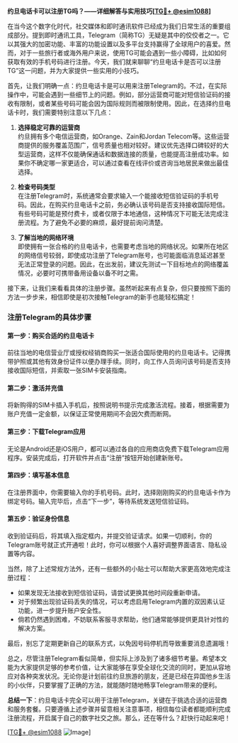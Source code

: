 **约旦电话卡可以注册TG吗？——详细解答与实用技巧[[TG💪+ @esim1088](https://t.me/s/esim1088)]**

在当今这个数字化时代，社交媒体和即时通讯软件已经成为我们日常生活的重要组成部分。提到即时通讯工具，Telegram（简称TG）无疑是其中的佼佼者之一。它以其强大的加密功能、丰富的功能设置以及多平台支持赢得了全球用户的喜爱。然而，对于一些旅行者或海外用户来说，使用TG可能会遇到一些小障碍，比如如何获取有效的手机号码进行注册。今天，我们就来聊聊“约旦电话卡是否可以注册TG”这一问题，并为大家提供一些实用的小技巧。

首先，让我们明确一点：约旦电话卡是可以用来注册Telegram的。不过，在实际操作中，可能会遇到一些细节上的问题。例如，部分运营商可能对短信验证码的接收有限制，或者某些号码可能会因为国际规则而被限制使用。因此，在选择约旦电话卡时，我们需要特别注意以下几点：

1. **选择稳定可靠的运营商**  
   约旦拥有多个电信运营商，如Orange、Zain和Jordan Telecom等。这些运营商提供的服务覆盖范围广，信号质量也相对较好。建议优先选择口碑较好的大型运营商，这样不仅能确保通话和数据连接的质量，也能提高注册成功率。如果你不确定哪一家更适合，可以通过查看在线评价或咨询当地居民来做出最佳选择。

2. **检查号码类型**  
   在注册Telegram时，系统通常会要求输入一个能接收短信验证码的手机号码。因此，在购买约旦电话卡之前，务必确认该号码是否支持接收国际短信。有些号码可能是预付费卡，或者仅限于本地通信，这种情况下可能无法完成注册流程。为了避免不必要的麻烦，最好提前询问清楚。

3. **了解当地的网络环境**  
   即使拥有一张合格的约旦电话卡，也需要考虑当地的网络状况。如果所在地区的网络信号较弱，即使成功注册了Telegram账号，也可能面临消息延迟甚至无法正常登录的问题。因此，在出发前，建议先测试一下目标地点的网络覆盖情况，必要时可携带备用设备以备不时之需。

接下来，让我们来看看具体的注册步骤。虽然听起来有点复杂，但只要按照下面的方法一步步来，相信即使是初次接触Telegram的新手也能轻松搞定！

### 注册Telegram的具体步骤

#### 第一步：购买合适的约旦电话卡  
前往当地的电信营业厅或授权经销商购买一张适合国际使用的约旦电话卡。记得携带护照或其他有效身份证件以便办理手续。同时，向工作人员询问该号码是否支持接收国际短信，并索取一张SIM卡安装指南。

#### 第二步：激活并充值  
将新购得的SIM卡插入手机后，按照说明书提示完成激活流程。接着，根据需要为账户充值一定金额，以保证正常使用期间不会因欠费而断网。

#### 第三步：下载Telegram应用  
无论是Android还是iOS用户，都可以通过各自的应用商店免费下载Telegram应用程序。安装完成后，打开软件并点击“注册”按钮开始创建新账号。

#### 第四步：填写基本信息  
在注册界面中，你需要输入你的手机号码。此时，选择刚刚购买的约旦电话卡作为绑定号码。输入完毕后，点击“下一步”，等待系统发送短信验证码。

#### 第五步：验证身份信息  
收到验证码后，将其填入指定框内，并提交验证请求。如果一切顺利，你的Telegram账号就正式开通啦！此时，你可以根据个人喜好调整界面语言、隐私设置等内容。

当然，除了上述常规方法外，还有一些额外的小贴士可以帮助大家更高效地完成注册过程：

- 如果发现无法接收到短信验证码，请尝试更换其他时间段重新申请。
- 对于频繁出现验证码丢失的情况，可以考虑启用Telegram内置的双因素认证功能，进一步提升账户安全性。
- 倘若仍然遇到困难，不妨联系客服寻求帮助，他们通常能够提供更具针对性的解决方案。

最后，别忘了定期更新自己的联系方式，以免因号码停机而导致重要消息遗漏哦！

总之，尽管注册Telegram看似简单，但实际上涉及到了诸多细节考量。希望本文能为大家提供足够的参考价值，让大家能够在享受全球化交流的同时，更加从容地应对各种突发状况。无论你是计划前往约旦旅游的朋友，还是已经在异国他乡生活的小伙伴，只要掌握了正确的方法，就能随时随地畅享Telegram带来的便利。

**总结一下**：约旦电话卡完全可以用于注册Telegram，关键在于挑选合适的运营商和服务套餐。只要遵循上述步骤并留意相关注意事项，相信每位读者都能顺利完成注册流程，开启属于自己的数字社交之旅。那么，还在等什么？赶快行动起来吧！

[[TG💪+ @esim1088](https://t.me/s/esim1088) ![Image](https://i.postimg.cc/4NQfJmqS/Snipaste-2025-05-13-00-14-12.png)]
